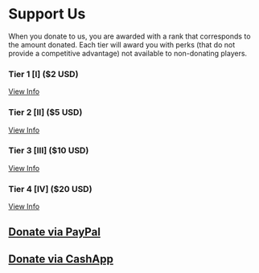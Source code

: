 # Support Us
When you donate to us, you are awarded with a rank that corresponds to the amount donated. Each tier will award you with perks (that do not provide a competitive advantage) not available to non-donating players.


### **Tier 1** [I] ($2 USD) 
[View Info](tier-1)
### **Tier 2** [II] ($5 USD)
[View Info](tier-2)
### **Tier 3** [III] ($10 USD)
[View Info](tier-3)
### **Tier 4** [IV] ($20 USD)
[View Info](tier-4)

## [Donate via PayPal](https://ko-fi.com/mrspidercat)
## [Donate via CashApp](https://cash.app/$Karebu2328)